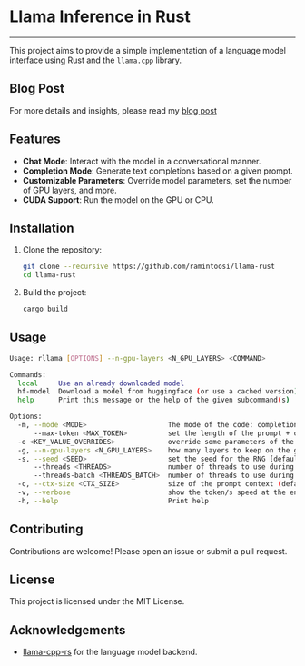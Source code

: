 # Llama Inference in Rust

---

This project aims to provide a simple implementation 
of a language model interface using Rust and the `llama.cpp` library.

## Blog Post
For more details and insights, please read my [blog post](https://ramintoosi.ir/posts/2024/10/blog-post-2/)

## Features

- **Chat Mode**: Interact with the model in a conversational manner.
- **Completion Mode**: Generate text completions based on a given prompt.
- **Customizable Parameters**: Override model parameters, set the number of GPU layers, and more.
- **CUDA Support**: Run the model on the GPU or CPU.

## Installation

1. Clone the repository:
    ```sh
    git clone --recursive https://github.com/ramintoosi/llama-rust
    cd llama-rust
    ```

2. Build the project:
    ```sh
    cargo build
    ```

## Usage

```sh
Usage: rllama [OPTIONS] --n-gpu-layers <N_GPU_LAYERS> <COMMAND>

Commands:
  local     Use an already downloaded model
  hf-model  Download a model from huggingface (or use a cached version)
  help      Print this message or the help of the given subcommand(s)

Options:
  -m, --mode <MODE>                    The mode of the code: completion or chat [default: chat] [possible values: chat, completion]
      --max-token <MAX_TOKEN>          set the length of the prompt + output in tokens [default: 512]
  -o <KEY_VALUE_OVERRIDES>             override some parameters of the model
  -g, --n-gpu-layers <N_GPU_LAYERS>    how many layers to keep on the gpu - zero is cpu mode (default: 0)
  -s, --seed <SEED>                    set the seed for the RNG [default: 561371]
      --threads <THREADS>              number of threads to use during generation (default: use all available threads)
      --threads-batch <THREADS_BATCH>  number of threads to use during batch and prompt processing (default: use all available threads)
  -c, --ctx-size <CTX_SIZE>            size of the prompt context (default: loaded from the model)
  -v, --verbose                        show the token/s speed at the end of each turn
  -h, --help                           Print help


```

## Contributing

Contributions are welcome! Please open an issue or submit a pull request.

## License

This project is licensed under the MIT License.

## Acknowledgements

- [llama-cpp-rs](https://github.com/utilityai/llama-cpp-rs) for the language model backend.

